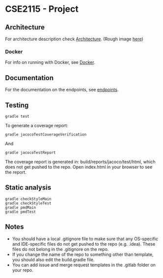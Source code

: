 # CSE2115 - Project


## Architecture 
For architecture description check [Architecture](./docs/assignment_one/Group-OP27-SEM54-Assignment-1.pdf).
(Rough image [here](./docs/high-level-microservice-idea.png))

### Docker
For info on running with Docker, see [Docker](./docs/docker.md).

## Documentation
For the documentation on the endpoints, see [endpoints](./docs/endpoints/).


## Testing
```
gradle test
```

To generate a coverage report:
```
gradle jacocoTestCoverageVerification
```


And
```
gradle jacocoTestReport
```
The coverage report is generated in: build/reports/jacoco/test/html, which does not get pushed to the repo. Open index.html in your browser to see the report. 

## Static analysis
```
gradle checkStyleMain
gradle checkStyleTest
gradle pmdMain
gradle pmdTest
```

## Notes
- You should have a local .gitignore file to make sure that any OS-specific and IDE-specific files do not get pushed to the repo (e.g. .idea). These files do not belong in the .gitignore on the repo.
- If you change the name of the repo to something other than template, you should also edit the build.gradle file.
- You can add issue and merge request templates in the .gitlab folder on your repo. 
